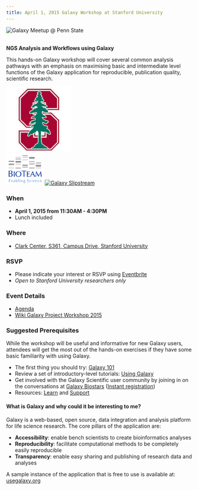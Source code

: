 ```yaml
---
title: April 1, 2015 Galaxy Workshop at Stanford University
---
```

<div class='center'><img src="/src/events/meetups/p-s-u/PSUMeetupLogo600.png" alt="Galaxy Meetup @ Penn State" width="400" /></div>


<br />

**NGS Analysis and Workflows using Galaxy**

This hands-on Galaxy workshop will cover several common analysis pathways with an emphasis on maximising basic and intermediate level functions of the Galaxy application for reproducible, publication quality, scientific research.

<div class='right'><a href='http://www.stanford.edu/'><img src="/src/images/logos/Stanford.jpeg" alt="Stanford University" width=175 /></a> <br /> <a href='http://bioteam.net/'><img src="/src/images/logos/BioTeamLogo154.gif" alt="Bioteam" width=100 /></a> <a href='http://bioteam.net/slipstream/galaxy-edition/'><img src="/src/images/logos/SlipStreamApplianceLogoTrimmed.png" alt="Galaxy Slipstream" width=200 /></a> <br /> </div> 

### When

* **April 1, 2015 from 11:30AM - 4:30PM**
* Lunch included

### Where

* [Clark Center, S361, Campus Drive, Stanford University](https://biox.stanford.edu/about/building-services/room-scheduling/seminar-room-s361)

### RSVP

* Please indicate your interest or RSVP using [Eventbrite](https://www.eventbrite.com/e/2015-galaxy-workshop-at-stanford-tickets-16141341186)
* *Open to Stanford University researchers only*

### Event Details

* [Agenda](https://docs.google.com/document/d/1VllhRCALRLvEAhcfiAou0c_p4bVlobBY-Rx3xB9UwzY/edit?usp=sharing)
* [Wiki Galaxy Project Workshop 2015](/src/teach/resource/galaxy-project-workshop2015/index.md)

### Suggested Prerequisites

While the workshop will be useful and informative for new Galaxy users, attendees will get the most out of the hands-on exercises if they have some basic familiarity with using Galaxy.
* The first thing you should try: [Galaxy 101](https://usegalaxy.org/u/aun1/p/galaxy101)
* Review a set of introductory-level tutorials: [Using Galaxy](https://usegalaxy.org/u/galaxyproject/p/using-galaxy-2012)
* Get involved with the Galaxy Scientific user community by joining in on the conversations at [Galaxy Biostars](https://biostar.usegalaxy.org) ([Instant registration](https://wiki.galaxyproject.org/Support/Biostar))
* Resources: [Learn](/src/learn/index.md) and [Support](/src/support/index.md)

#### What is Galaxy and why could it be interesting to me?

Galaxy is a web-based, open source, data integration and analysis platform for life science research. The core pillars of the application are:
* **Accessibility**: enable bench scientists to create bioinformatics analyses
* **Reproducibility**: facilitate computational methods to be completely easily reproducible
* **Transparency**: enable easy sharing and publishing of research data and analyses

A sample instance of the application that is free to use is available at: [usegalaxy.org](https://usegalaxy.org/)
